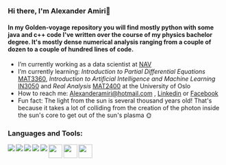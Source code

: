 ### Hi there, I'm Alexander Amiri👋

#### In my Golden-voyage repository you will find mostly python with some java and c++ code I've written over the course of my physics bachelor degree. It's mostly dense numerical analysis ranging from a couple of dozen to a couple of hundred lines of code.

-  I’m currently working as a data scientist at [NAV]
- I’m currently learning: *Introduction to Partial Differential Equations* [MAT3360], *Introduction to Artificial Intelligence and Machine Learning* [IN3050] and *Real Analysis* [MAT2400] at the University of Oslo 
-  How to reach me: Alexanderamiri@hotmail.com , [Linkedin] or [Facebook]
-  Fun fact: The light from the sun is several thousand years old! That's because it takes a lot of colliding from the creation of the photon inside the sun's core to get out of the sun's plasma :sun_with_face:


### Languages and Tools:

<img align="left" src="https://img.shields.io/badge/python%20-%2314354C.svg?&style=for-the-badge&logo=python&logoColor=white"/>
<img align="left" src="https://img.shields.io/badge/java-%23ED8B00.svg?&style=for-the-badge&logo=java&logoColor=white"/>
<img align="left" src="https://img.shields.io/badge/c++%20-%2300599C.svg?&style=for-the-badge&logo=c%2B%2B&ogoColor=white"/>
<img align="left" src="https://img.shields.io/badge/c%23%20-%23239120.svg?&style=for-the-badge&logo=c-sharp&logoColor=white"/>
<img align="left" src="https://img.shields.io/badge/github%20-%23121011.svg?&style=for-the-badge&logo=github&logoColor=white"/>
<img align="left" height="32" width="32" src="https://raw.githubusercontent.com/simple-icons/simple-icons/develop/icons/pycharm.svg" />
<img align="left" height="32" width="32" src="https://raw.githubusercontent.com/simple-icons/simple-icons/develop/icons/intellijidea.svg" />
<img align="left" height="32" width="32" src="https://simpleicons.org/icons/visualstudio.svg" />&nbsp;


<br>
<br>
<br>
<br>

[Linkedin]: https://www.linkedin.com/in/alexander-amiri-43256619b/
[Facebook]: https://www.facebook.com/DagAlexander
[MAT2400]: https://www.uio.no/studier/emner/matnat/math/MAT2400/index-eng.html
[IN3050]: https://www.uio.no/studier/emner/matnat/ifi/IN3050/index-eng.html
[MAT3360]: https://www.uio.no/studier/emner/matnat/math/MAT3360/index-eng.html
[NAV]: https://www.nav.no/en/home/about-nav/what-is-nav

